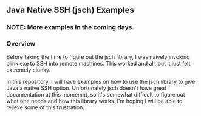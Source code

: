 ## Java Native SSH (jsch) Examples

### NOTE: More examples in the coming days.

### Overview
Before taking the time to figure out the jsch library, I was naively invoking
plink.exe to SSH into remote machines. This worked and all, but it just felt
extremely clunky.

In this repository, I will have examples on how to use the jsch library to give
Java a native SSH option. Unfortunately jsch doesn't have great documentation
at this momemnt, so it's somewhat difficult to figure out what one needs and
how this library works. I'm hoping I will be able to relieve some of this
frustration.